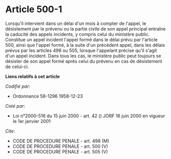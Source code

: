 # Article 500-1

Lorsqu'il intervient dans un délai d'un mois à compter de l'appel, le désistement par le prévenu ou la partie civile de son
appel principal entraîne la caducité des appels incidents, y compris celui du ministère public. Constitue un appel incident
l'appel formé dans le délai prévu par l'article 500, ainsi que l'appel formé, à la suite d'un précédent appel, dans les
délais prévus par les articles 498 ou 505, lorsque l'appelant précise qu'il s'agit d'un appel incident. Dans tous les cas, le
ministère public peut toujours se désister de son appel formé après celui du prévenu en cas de désistement de celui-ci.

**Liens relatifs à cet article**

_Codifié par_:

  - Ordonnance 58-1296 1958-12-23

_Créé par_:

  - Loi n°2000-516 du 15 juin 2000 - art. 42 () JORF 16 juin 2000 en vigueur le 1er janvier 2001

_Cite_:

  - CODE DE PROCEDURE PENALE - art. 498 (M)
  - CODE DE PROCEDURE PENALE - art. 500 (V)
  - CODE DE PROCEDURE PENALE - art. 505 (V)
